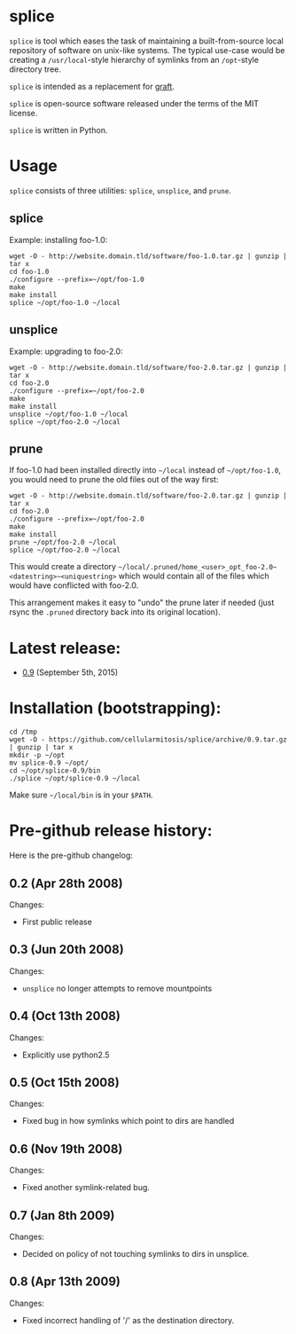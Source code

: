 # splice

`splice` is tool which eases the task of maintaining a built-from-source local repository of software on unix-like systems.  The typical use-case would be creating a `/usr/local`-style hierarchy of symlinks from an `/opt`-style directory tree.

`splice` is intended as a replacement for [graft](http://peters.gormand.com.au/Home/tools/graft/graft-html).

`splice` is open-source software released under the terms of the MIT license.

`splice` is written in Python.

# Usage

`splice` consists of three utilities: `splice`, `unsplice`, and `prune`.

## splice

Example: installing foo-1.0:

```
wget -O - http://website.domain.tld/software/foo-1.0.tar.gz | gunzip | tar x
cd foo-1.0
./configure --prefix=~/opt/foo-1.0
make
make install
splice ~/opt/foo-1.0 ~/local
```

## unsplice

Example: upgrading to foo-2.0:

```
wget -O - http://website.domain.tld/software/foo-2.0.tar.gz | gunzip | tar x
cd foo-2.0
./configure --prefix=~/opt/foo-2.0
make
make install
unsplice ~/opt/foo-1.0 ~/local
splice ~/opt/foo-2.0 ~/local
```

## prune

If foo-1.0 had been installed directly into `~/local` instead of `~/opt/foo-1.0`, you would need to prune the old files out of the way first:

```
wget -O - http://website.domain.tld/software/foo-2.0.tar.gz | gunzip | tar x
cd foo-2.0
./configure --prefix=~/opt/foo-2.0
make
make install
prune ~/opt/foo-2.0 ~/local
splice ~/opt/foo-2.0 ~/local
```

This would create a directory `~/local/.pruned/home_<user>_opt_foo-2.0~<datestring>~<uniquestring>` which would contain all of the files which would have conflicted with foo-2.0.

This arrangement makes it easy to "undo" the prune later if needed (just rsync the `.pruned` directory back into its original location).

# Latest release:

* [0.9](https://github.com/cellularmitosis/splice/releases/tag/0.9) (September 5th, 2015)

# Installation (bootstrapping):

```
cd /tmp
wget -O - https://github.com/cellularmitosis/splice/archive/0.9.tar.gz | gunzip | tar x
mkdir -p ~/opt
mv splice-0.9 ~/opt/
cd ~/opt/splice-0.9/bin
./splice ~/opt/splice-0.9 ~/local
```

Make sure `~/local/bin` is in your `$PATH`.

# Pre-github release history:

Here is the pre-github changelog:

## 0.2 (Apr 28th 2008)

Changes:
* First public release

## 0.3 (Jun 20th 2008)

Changes:
* `unsplice` no longer attempts to remove mountpoints

## 0.4 (Oct 13th 2008)

Changes:
* Explicitly use python2.5

## 0.5 (Oct 15th 2008)

Changes:
* Fixed bug in how symlinks which point to dirs are handled

## 0.6 (Nov 19th 2008)

Changes:
* Fixed another symlink-related bug.

## 0.7 (Jan 8th 2009)

Changes:
* Decided on policy of not touching symlinks to dirs in unsplice.

## 0.8 (Apr 13th 2009)

Changes:
* Fixed incorrect handling of '/' as the destination directory.

